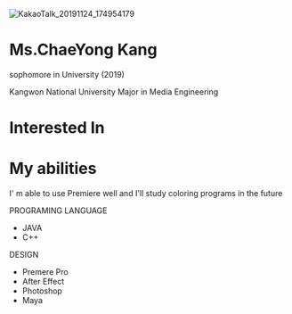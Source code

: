 ![KakaoTalk_20191124_174954179](https://user-images.githubusercontent.com/58070312/69492234-20455080-0ee3-11ea-9b7b-f71ba5981a32.jpg)



# Ms.ChaeYong Kang
sophomore in University (2019)

Kangwon National University 
Major in Media Engineering

# Interested In





# My abilities

I' m able to use Premiere well and I'll study coloring programs in the future

PROGRAMING LANGUAGE
- JAVA
- C++

DESIGN
- Premere Pro 
- After Effect
- Photoshop
- Maya






